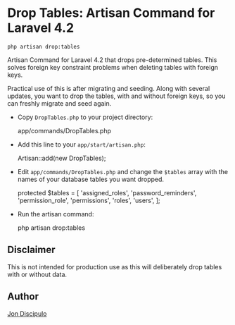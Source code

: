 Drop Tables: Artisan Command for Laravel 4.2
============================================

    php artisan drop:tables
    

Artisan Command for Laravel 4.2 that drops pre-determined tables. This solves foreign key constraint problems when deleting tables with foreign keys.

Practical use of this is after migrating and seeding. Along with several updates, you want to drop the tables, with and without foreign keys, so you can freshly migrate and seed again.


* Copy `DropTables.php` to your project directory:


    app/commands/DropTables.php


* Add this line to your `app/start/artisan.php`:


    Artisan::add(new DropTables);


* Edit `app/commands/DropTables.php` and change the `$tables` array with the names of your database tables you want dropped.


    protected $tables = [
        'assigned_roles',
        'password_reminders',
        'permission_role',
        'permissions',
        'roles',
        'users',
    ];


* Run the artisan command:


    php artisan drop:tables



    
## Disclaimer

This is not intended for production use as this will deliberately drop tables with or without data.




## Author

[Jon Discipulo](http://jondiscipulo.com/)


